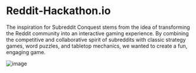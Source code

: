 # Reddit-Hackathon.io
The inspiration for Subreddit Conquest stems from the idea of transforming the Reddit community into an interactive gaming experience. By combining the competitive and collaborative spirit of subreddits with classic strategy games, word puzzles, and tabletop mechanics, we wanted to create a fun, engaging game.

![image](https://github.com/user-attachments/assets/9a4f310c-5656-4d19-bf8f-6c798d9da838)

